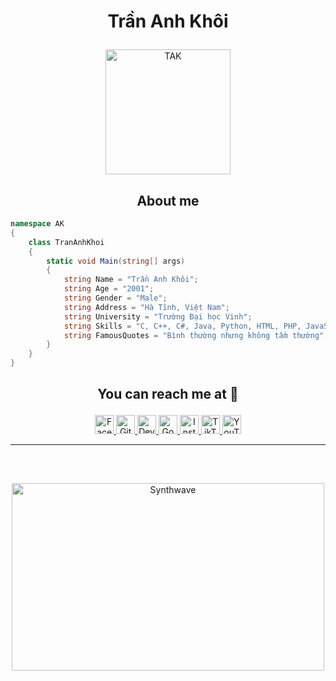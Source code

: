 # <p align="center">Trần Anh Khôi</p>

<p align="center">
	<a href="https://github.com/trananhkhoi">
	<img src="https://avatars.githubusercontent.com/u/99550496?v=4" width = "200" alt="TAK">
	</a>
</p>

<h2 align="center">About me</h2>

```C#
namespace AK
{
    class TranAnhKhoi
    {
        static void Main(string[] args)
        {
            string Name = "Trần Anh Khôi";
            string Age = "2001";
            string Gender = "Male";
            string Address = "Hà Tĩnh, Việt Nam";
            string University = "Trường Đại học Vinh";
            string Skills = "C, C++, C#, Java, Python, HTML, PHP, JavaScript";
            string FamousQuotes = "Bình thường nhưng không tầm thường";
        }
    }
}
```

## <p align="center">You can reach me at 🌹</p>

<p align="center">
  <a href="https://www.facebook.com/khoitadev">
    <img src="https://www.vectorlogo.zone/logos/facebook/facebook-official.svg" alt="Facebook" height="30" width="30">
  </a>
	
  <a href="https://github.com/trananhkhoi">
    <img src="https://www.vectorlogo.zone/logos/github/github-tile.svg" alt="Github" height="30" width="30">
  </a>
  
  <a href="https://dev.to/trananhkhoi">
    <img src="https://www.vectorlogo.zone/logos/devto/devto-icon.svg" alt="DevTo" height="30" width="30">
  </a>
	
  <!-- <a href="https://www.linkedin.com/in/trananhkhoi/">
    <img src="https://www.vectorlogo.zone/logos/linkedin/linkedin-icon.svg" alt="Linkedin" height="30" width="30">
  </a> -->
  
  <a href="mailto:khoitadev@gmail.com">
    <img src="https://www.vectorlogo.zone/logos/google/google-icon.svg" alt="Google" height="30" width="30">
  </a>
	
  <a href="https://www.instagram.com/trananhkhoi5657/">
    <img src="https://www.vectorlogo.zone/logos/instagram/instagram-icon.svg" alt="Instagram" height="30" width="30">
  </a>
  
  <a href="/https://www.tiktok.com/@khoi_167601">
    <img src="https://raw.githubusercontent.com/gilbarbara/logos/master/logos/tiktok-icon.svg" alt="TikTok" height="30" width="30">
  </a>
  
  <a href="https://www.youtube.com/channel/UCvStEl7lHuGZlCuxtgvNFEQ">
    <img src="https://www.vectorlogo.zone/logos/youtube/youtube-icon.svg" alt="YouTube" height="30" width="30">
  </a>
</p>
</p>

<hr>
<br>

##

<p align="center"><img src="https://thumbs.gfycat.com/GoodnaturedFondGaur-size_restricted.gif" alt="Synthwave" height="300" width="500"></p>
